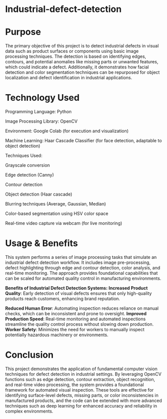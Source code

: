 # **Industrial-defect-detection**

# **Purpose**
The primary objective of this project is to detect industrial defects in visual data such as product surfaces or components using basic image processing techniques. The detection is based on identifying edges, contours, and potential anomalies like missing parts or unwanted features, which could indicate a defect. Additionally, it demonstrates how facial detection and color segmentation techniques can be repurposed for object localization and defect identification in industrial applications.

# **Technology Used**
Programming Language: Python

Image Processing Library: OpenCV

Environment: Google Colab (for execution and visualization)

Machine Learning: Haar Cascade Classifier (for face detection, adaptable to object detection)

Techniques Used:

Grayscale conversion

Edge detection (Canny)

Contour detection

Object detection (Haar cascade)

Blurring techniques (Average, Gaussian, Median)

Color-based segmentation using HSV color space

Real-time video capture via webcam (for live monitoring)

# **Usage & Benefits**
This system performs a series of image processing tasks that simulate an industrial defect detection workflow. It includes image pre-processing, defect highlighting through edge and contour detection, color analysis, and real-time monitoring. The approach provides foundational capabilities that can be scaled for automated quality control in manufacturing environments.

**Benefits of Industrial Defect Detection Systems:**
**Increased Product Quality**: Early detection of visual defects ensures that only high-quality products reach customers, enhancing brand reputation.

**Reduced Human Error**: Automating inspection reduces reliance on manual checks, which can be inconsistent and prone to oversight.
**Improved Production Speed**: Real-time monitoring and automated inspections streamline the quality control process without slowing down production.
**Worker Safety**: Minimizes the need for workers to manually inspect potentially hazardous machinery or environments.

# **Conclusion**
This project demonstrates the application of fundamental computer vision techniques for defect detection in industrial settings. By leveraging OpenCV functions such as edge detection, contour extraction, object recognition, and real-time video processing, the system provides a foundational framework for automated visual inspection. These tools are effective for identifying surface-level defects, missing parts, or color inconsistencies in manufactured products, and the code can be extended with more advanced techniques such as deep learning for enhanced accuracy and reliability in complex environments.



